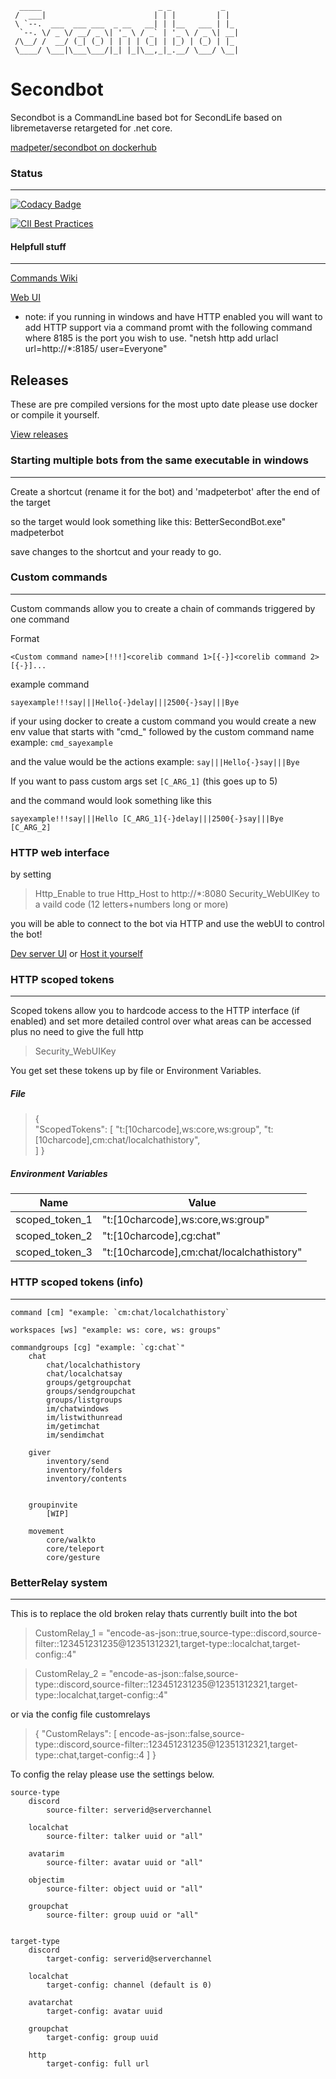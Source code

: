 
```
  _____                          _ _           _
 /  ___|                        | | |         | |
 \ `--.  ___  ___ ___  _ __   __| | |__   ___ | |_
  `--. \/ _ \/ __/ _ \| '_ \ / _` | '_ \ / _ \| __|
 /\__/ /  __/ (_| (_) | | | | (_| | |_) | (_) | |_
 \____/ \___|\___\___/|_| |_|\__,_|_.__/ \___/ \__|
```
# Secondbot
Secondbot is a CommandLine based bot for SecondLife based on libremetaverse retargeted for .net core.

[madpeter/secondbot on dockerhub](https://hub.docker.com/repository/docker/madpeter/secondbot)


### Status
---

[![Codacy Badge](https://api.codacy.com/project/badge/Grade/1945bad2070d4421adc9c6266dadb237)](https://www.codacy.com/manual/madpeter/SecondBot?utm_source=github.com&amp;utm_medium=referral&amp;utm_content=Madpeterz/SecondBot&amp;utm_campaign=Badge_Grade)

[![CII Best Practices](https://bestpractices.coreinfrastructure.org/projects/3765/badge)](https://bestpractices.coreinfrastructure.org/projects/3765)


#### Helpfull stuff
---
[Commands Wiki](https://wiki.magicmadpeter.xyz/)

[Web UI](https://webui.magicmadpeter.xyz/)
- note: if you running in windows and have HTTP enabled you will want to add HTTP support
via a command promt with the following command where 8185 is the port you wish to use.
"netsh http add urlacl url=http://*:8185/ user=Everyone"

## Releases
These are pre compiled versions for the most upto date please use docker or compile it yourself.

[View releases](https://github.com/Madpeterz/SecondBot/releases)
 
 
### Starting multiple bots from the same executable in windows
---
Create a shortcut (rename it for the bot) and 'madpeterbot' after the end of the target

so the target would look something like this: BetterSecondBot.exe" madpeterbot

save changes to the shortcut and your ready to go.


### Custom commands
---
Custom commands allow you to create a chain of commands triggered by one command

Format

    <Custom command name>[!!!]<corelib command 1>[{-}]<corelib command 2>[{-}]...

example command

    sayexample!!!say|||Hello{-}delay|||2500{-}say|||Bye


if your using docker to create a custom command
you would create a new env value that starts with "cmd_" followed by the custom command name
example: `cmd_sayexample`

and the value would be the actions
example: `say|||Hello{-}say|||Bye`

If you want to pass custom args
set `[C_ARG_1]` (this goes up to 5)

and the command would look something like this

    sayexample!!!say|||Hello [C_ARG_1]{-}delay|||2500{-}say|||Bye [C_ARG_2]

### HTTP web interface

by setting

> Http_Enable to true
> Http_Host to http://*:8080
> Security_WebUIKey to a vaild code (12 letters+numbers long or more)

you will be able to connect to the bot via HTTP and use the webUI
to control the bot!

[Dev server UI](http://webui.magicmadpeter.xyz/)
or 
[Host it yourself](https://github.com/Madpeterz/secondbot_web_folders)

###  HTTP scoped tokens
---
Scoped tokens allow you to hardcode access to the HTTP interface (if enabled)
and set more detailed control over what areas can be accessed
plus no need to give the full http 

> Security_WebUIKey 

You get set these tokens up by file or Environment Variables.
##### File

> {   
> "ScopedTokens": [
>     "t:[10charcode],ws:core,ws:group",
>     "t:[10charcode],cm:chat/localchathistory",   
>     ]
>   }


##### Environment Variables
|Name  |  Value|
|--|--|
| scoped_token_1 |  "t:[10charcode],ws:core,ws:group" |
| scoped_token_2 |  "t:[10charcode],cg:chat" |
| scoped_token_3 |  "t:[10charcode],cm:chat/localchathistory" |


###  HTTP scoped tokens (info)
---

    command [cm] "example: `cm:chat/localchathistory`
    
    workspaces [ws] "example: ws: core, ws: groups"
    
    commandgroups [cg] "example: `cg:chat`"
    	chat
    		chat/localchathistory
    		chat/localchatsay
    		groups/getgroupchat	
    		groups/sendgroupchat
    		groups/listgroups
    		im/chatwindows
    		im/listwithunread
    		im/getimchat
    		im/sendimchat
    
    	giver
    		inventory/send
    		inventory/folders
    		inventory/contents
    
    
    	groupinvite
    		[WIP]
    
    	movement
    		core/walkto
    		core/teleport
    		core/gesture



###  BetterRelay system
---
This is to replace the old broken relay thats currently built into the bot


> CustomRelay_1 = "encode-as-json::true,source-type::discord,source-filter::123451231235@12351312321,target-type::localchat,target-config::4"

> CustomRelay_2 = "encode-as-json::false,source-type::discord,source-filter::123451231235@12351312321,target-type::localchat,target-config::4"

or via the config file
customrelays

>{
>"CustomRelays": [
>	encode-as-json::false,source-type::discord,source-filter::123451231235@12351312321,target-type::chat,target-config::4
>]
}

To config the relay please use the settings below.


    source-type
	    discord
		    source-filter: serverid@serverchannel
	
	    localchat
		    source-filter: talker uuid or "all"

	    avatarim
		    source-filter: avatar uuid or "all"

	    objectim
		    source-filter: object uuid or "all"

	    groupchat
		    source-filter: group uuid or "all"


    target-type
	    discord
		    target-config: serverid@serverchannel
	
	    localchat
		    target-config: channel (default is 0)

	    avatarchat
		    target-config: avatar uuid

	    groupchat
		    target-config: group uuid

        http
            target-config: full url